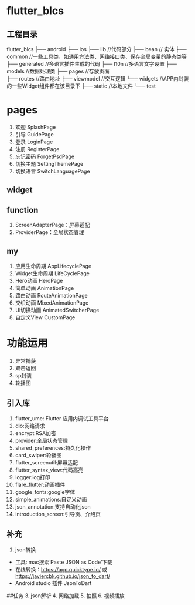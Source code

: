 # flutter_blcs

## 工程目录

flutter_blcs
├── android
├── ios
├── lib             //代码部分
    ├── bean        // 实体
    ├── common      //一些工具类，如通用方法类、网络接口类、保存全局变量的静态类等
    ├── generated   //多语言插件生成的代码
    ├── l10n        //多语言文字设置
    ├── models      //数据处理类
    ├── pages       //存放页面  
    ├── routes      //路由地址
    ├── viewmodel   //交互逻辑
    └── widgets     //APP内封装的一些Widget组件都在该目录下
├── static          //本地文件
└── test

# pages
1. 欢迎  SplashPage
2. 引导  GuidePage
3. 登录  LoginPage
4. 注册  RegisterPage
5. 忘记密码 ForgetPsdPage
1. 切换主题 SettingThemePage
2. 切换语言 SwitchLanguagePage

## widget

## function
1. ScreenAdapterPage：屏幕适配
2. ProviderPage：全局状态管理

## my
1. 应用生命周期    AppLifecyclePage
2. Widget生命周期 LifeCyclePage
3. Hero动画   HeroPage
4. 简单动画    AnimationPage
5. 路由动画    RouteAnimationPage
6. 交织动画     MixedAnimationPage
7. UI切换动画   AnimatedSwitcherPage
8. 自定义View   CustomPage

# 功能运用
1. 异常捕获
2. 双击返回 
3. sp封装
4. 轮播图

## 引入库
1. flutter_ume: Flutter 应用内调试工具平台
2. dio:网络请求
3. encrypt:RSA加密
4. provider:全局状态管理
5. shared_preferences:持久化操作
6. card_swiper:轮播图
7. flutter_screenutil:屏幕适配
8. flutter_syntax_view:代码高亮
9. logger:log打印
10. flare_flutter:动画插件
11. google_fonts:google字体
12. simple_animations:自定义动画
13. json_annotation:支持自动化json
14. introduction_screen:引导页、介绍页

## 补充
1. json转换
- 工具: mac搜索‘Paste JSON as Code’下载
- 在线转换：https://app.quicktype.io/  或  https://javiercbk.github.io/json_to_dart/
- Android studio 插件 JsonToDart

##任务
3. json解析
4. 网络加载
5. 拍照
6. 视频播放

